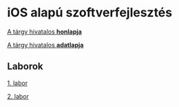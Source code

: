 # iOS alapú szoftverfejlesztés

[A tárgy hivatalos **honlapja**](https://www.aut.bme.hu/Course/ios)

[A tárgy hivatalos **adatlapja**](http://www.vik.bme.hu/kepzes/targyak/VIAUAV15)

## Laborok

[1. labor](labor_01/labor_01.md)

[2. labor](labor_02/labor_02.md)
